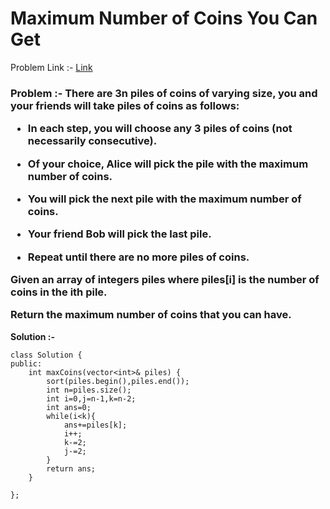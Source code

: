 # Maximum Number of Coins You Can Get

Problem Link :- [Link](https://leetcode.com/problems/maximum-number-of-coins-you-can-get/description/)

<h3>
Problem :- There are 3n piles of coins of varying size, you and your friends will take piles of coins as follows:

  * In each step, you will choose any 3 piles of coins (not necessarily consecutive).
  
  * Of your choice, Alice will pick the pile with the maximum number of coins.
  
  * You will pick the next pile with the maximum number of coins.
  
  * Your friend Bob will pick the last pile.
  
  * Repeat until there are no more piles of coins.
  
Given an array of integers piles where piles[i] is the number of coins in the ith pile.

Return the maximum number of coins that you can have.
</h3>


**Solution :-**
```
class Solution {
public:
    int maxCoins(vector<int>& piles) {
        sort(piles.begin(),piles.end());
        int n=piles.size();
        int i=0,j=n-1,k=n-2;
        int ans=0;
        while(i<k){
            ans+=piles[k];
            i++;
            k-=2;
            j-=2;
        }
        return ans;
    }

};
```
